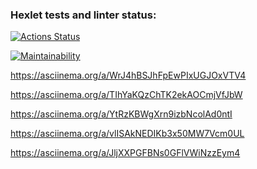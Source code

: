 ### Hexlet tests and linter status:
[![Actions Status](https://github.com/steed86/java-project-61/actions/workflows/hexlet-check.yml/badge.svg)](https://github.com/steed86/java-project-61/actions)


[![Maintainability](https://api.codeclimate.com/v1/badges/1447dd0ac48a953be74d/maintainability)](https://codeclimate.com/github/steed86/java-project-61/maintainability)

https://asciinema.org/a/WrJ4hBSJhFpEwPIxUGJOxVTV4

https://asciinema.org/a/TIhYaKQzChTK2ekAOCmjVfJbW

https://asciinema.org/a/YtRzKBWgXrn9izbNcolAd0ntI

https://asciinema.org/a/vlISAkNEDIKb3x50MW7Vcm0UL

https://asciinema.org/a/JljXXPGFBNs0GFlVWiNzzEym4
